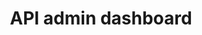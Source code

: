 ---
title: API admin dashboard
category: web
description: Step by step tutorial on how to stop being sad and being awesome instead.
technologies: ['reactjs', 'vuejs', 'javascript', 'typescript', 'nuxtjs']
media: https://images.unsplash.com/photo-1592500103620-1ab8f2c666a5?ixlib=rb-1.2.1&ixid=eyJhcHBfaWQiOjEyMDd9&auto=format&fit=crop&w=3000&q=80
---